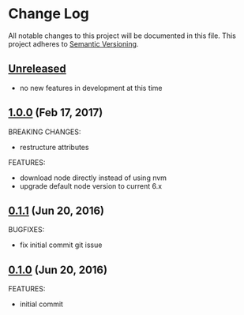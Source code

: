 # Change Log
All notable changes to this project will be documented in this file.
This project adheres to [Semantic Versioning](http://semver.org/).

## [Unreleased](unreleased)

- no new features in development at this time

## [1.0.0](https://github.com/audio4ears/jupyterhub-chef/compare/0.1.1...1.0.0) (Feb 17, 2017)

BREAKING CHANGES:

- restructure attributes

FEATURES:

- download node directly instead of using nvm
- upgrade default node version to current 6.x

## [0.1.1](https://github.com/audio4ears/jupyterhub-chef/compare/0.1.0...0.1.1) (Jun 20, 2016)

BUGFIXES:

- fix initial commit git issue

## [0.1.0](https://github.com/audio4ears/jupyterhub-chef/compare/0.1.0...0.1.0) (Jun 20, 2016)

FEATURES:

- initial commit
